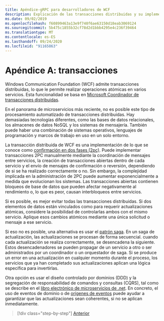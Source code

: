 ```yaml
---
title: Apéndice-gRPC para desarrolladores de WCF
description: Explicación de las transacciones distribuidas y su implementación en arquitecturas de microservicios modernas.
ms.date: 09/02/2019
ms.openlocfilehash: f60899463a13e9f740f6ae63150d18eab3069124
ms.sourcegitcommit: 5b475c1855b32cf78d2d1bbb4295e4c236f39464
ms.translationtype: MT
ms.contentlocale: es-ES
ms.lasthandoff: 09/24/2020
ms.locfileid: "91165863"
---
```

# <a name="appendix-a---transactions"></a>Apéndice A: transacciones

Windows Communication Foundation (WCF) admite transacciones distribuidas, lo que le permite realizar operaciones atómicas en varios servicios. Esta funcionalidad se basa en [Microsoft Coordinador de transacciones distribuidas](/previous-versions/windows/desktop/ms684146(v=vs.85)).

En el panorama de microservicios más reciente, no es posible este tipo de procesamiento automatizado de transacciones distribuidas. Hay demasiadas tecnologías diferentes, como las bases de datos relacionales, los almacenes de datos NoSQL y los sistemas de mensajería. También puede haber una combinación de sistemas operativos, lenguajes de programación y marcos de trabajo en uso en un solo entorno.

La transacción distribuida de WCF es una implementación de lo que se conoce como [confirmación en dos fases (2pc)](https://en.wikipedia.org/wiki/Two-phase_commit_protocol). Puede implementar transacciones 2PC manualmente mediante la coordinación de mensajes entre servicios, la creación de transacciones abiertas dentro de cada servicio y el envío de mensajes de confirmación o reversión, dependiendo de si se ha realizado correctamente o no. Sin embargo, la complejidad implicada en la administración de 2PC puede aumentar exponencialmente a medida que evolucionan los sistemas. Las transacciones abiertas contienen bloqueos de base de datos que pueden afectar negativamente al rendimiento o, lo que es peor, causan interbloqueos entre servicios.

Si es posible, es mejor evitar todas las transacciones distribuidas. Si dos elementos de datos están vinculados como para requerir actualizaciones atómicas, considere la posibilidad de controlarlas ambos con el mismo servicio. Aplique esos cambios atómicos mediante una única solicitud o mensaje a ese servicio.

Si eso no es posible, una alternativa es usar el [patrón saga](https://microservices.io/patterns/data/saga.html). En un saga de actualización, las actualizaciones se procesan de forma secuencial. cuando cada actualización se realiza correctamente, se desencadena la siguiente. Estos desencadenadores se pueden propagar de un servicio a otro o ser administrados por un coordinador o un orquestador de saga. Si se produce un error en una actualización en cualquier momento durante el proceso, los servicios que ya han completado sus actualizaciones aplican una lógica específica para invertirlas.

Otra opción es usar el diseño controlado por dominios (DDD) y la segregación de responsabilidad de comandos y consultas (CQRS), tal como se describe en el [libro electrónico de microservicios de .net](../microservices/microservice-ddd-cqrs-patterns/index.md). En concreto, el uso de eventos de dominio o de [orígenes de eventos](https://martinfowler.com/eaaDev/EventSourcing.html) puede ayudar a garantizar que las actualizaciones sean coherentes, si no se aplican inmediatamente.

>[!div class="step-by-step"]
>[Anterior](application-performance-management.md)

